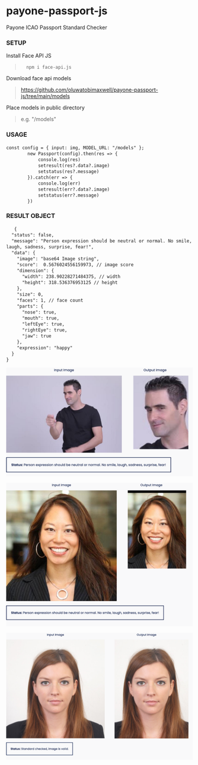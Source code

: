 # payone-passport-js
Payone ICAO Passport Standard Checker

### SETUP
Install Face API JS
> 		npm i face-api.js

Download face  api models
> https://github.com/oluwatobimaxwell/payone-passport-js/tree/main/models

Place models in public directory
> e.g. "/models"


### USAGE


    const config = { input: img, MODEL_URL: "/models" };
            new Passport(config).then(res => {
                console.log(res)
                setresult(res?.data?.image)
                setstatus(res?.message)
            }).catch(err => {
                console.log(err)
                setresult(err?.data?.image)
                setstatus(err?.message)
            })
			
			
			
### RESULT OBJECT




       {
      "status": false,
      "message": "Person expression should be neutral or normal. No smile, laugh, sadness, surprise, fear!",
      "data": {
        "image": "base64 Image string",
        "score":  0.5676024556159973, // image score
        "dimension": {
          "width": 238.90228271484375, // width
          "height": 318.536376953125 // height
        },
        "size": 0,
        "faces": 1, // face count
        "parts": {
          "nose": true,
          "mouth": true,
          "leftEye": true,
          "rightEye": true,
          "jaw": true
        },
        "expression": "happy"
      }
    }


[![Result 1](https://raw.githubusercontent.com/oluwatobimaxwell/payone-passport-js/main/example/images/Screenshot%202021-07-17%20at%2013-52-36%20Payone%20NIN%20Verification%20Service.png "Result 1")](https://raw.githubusercontent.com/oluwatobimaxwell/payone-passport-js/main/example/images/Screenshot%202021-07-17%20at%2013-52-36%20Payone%20NIN%20Verification%20Service.png "Result 1")


[![Result 2](https://raw.githubusercontent.com/oluwatobimaxwell/payone-passport-js/main/example/images/Screenshot%202021-07-17%20at%2013-53-16%20Payone%20NIN%20Verification%20Service.png "Result 2")](https://raw.githubusercontent.com/oluwatobimaxwell/payone-passport-js/main/example/images/Screenshot%202021-07-17%20at%2013-53-16%20Payone%20NIN%20Verification%20Service.png "Result 2")

[![Result 3](https://raw.githubusercontent.com/oluwatobimaxwell/payone-passport-js/main/example/images/Screenshot%202021-07-17%20at%2013-53-44%20Payone%20NIN%20Verification%20Service.png "Result 3")](https://raw.githubusercontent.com/oluwatobimaxwell/payone-passport-js/main/example/images/Screenshot%202021-07-17%20at%2013-53-44%20Payone%20NIN%20Verification%20Service.png "Result 3")
